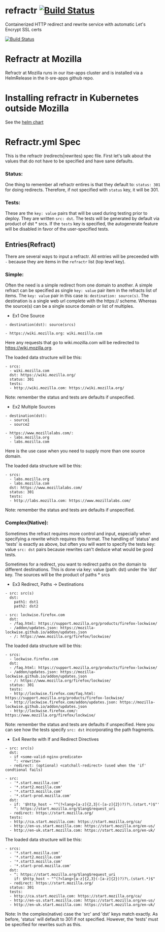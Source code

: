 # refractr [![Build Status](https://travis-ci.com/mozilla-it/refractr.svg?branch=master)](https://travis-ci.com/mozilla-it/refractr)
Containerized HTTP redirect and rewrite service with automatic Let's Encrypt SSL certs

[![Build Status](https://travis-ci.com/mozilla-it/refractr.svg?branch=master)](https://travis-ci.com/mozilla-it/refractr)

# Refractr at Mozilla
Refractr at Mozilla runs in our itse-apps cluster and is installed via a HelmRelease in the it-sre-apps github repo.

# Installing refractr in Kubernetes outside Mozilla
See the [helm chart](https://github.com/mozilla-it/helm-charts/tree/master/charts/refractr/README.md)

# Refractr.yml Spec
This is the refractr (redirects|rewrites) spec file. First let's talk about
the values that do not have to be specified and have sane defaults.

### Status:
One thing to remember all refractr entires is that they default to:
`status: 301` for doing redirects. Therefore, if not specified with
`status` key, it will be 301.

### Tests:
These are the `key: value` pairs that will be used during testing prior
to deploy.  They are written `src: dst`.  The tests will be generated by
default via product of dst * srcs. If the `tests` key is specified, the
autogenerate feature will be disabled in favor of the user-specified
tests.

## Entries(Refract)
There are several ways to input a refractr. All entries will be preceeded
with `-` because they are items in the `refractr` list (top level key).

### Simple:
Often the need is a simple redirect from one domain to another.
A simple refract can be specified as single `key: value` pair item
in the refracts list of items. The `key: value` pair in this case is:
`destination: source(s)`. The destination is a single web url complete
with the https:// scheme. Whereas the source(s) can be a single source
domain or list of multiples.

- Ex1 One Source
```
- destination(dst): source(srcs)
```
```
- https://wiki.mozilla.org: wiki.mozilla.com
```

Here any requests that go to wiki.mozilla.com will be redirected to
https://wiki.mozilla.org.

The loaded data structure will be this:
```
- srcs:
  - wiki.mozilla.com
  dst: https://wiki.mozilla.org/
  status: 301
  tests:
  - http://wiki.mozilla.com: https://wiki.mozilla.org/
```
Note: remember the status and tests are defaults if unspecified.

- Ex2 Multiple Sources
```
- destination(dst):
  - source1
  - source2
```
```
- https://www.mozillalabs.com/:
  - labs.mozilla.org
  - labs.mozilla.com
```
Here is the use case when you need to supply more than one source domain.

The loaded data structure will be this:
```
- srcs:
  - labs.mozilla.org
  - labs.mozilla.com
  dst: https://www.mozillalabs.com/
  status: 301
  tests:
  - http://labs.mozilla.com: https://www.mozillalabs.com/
```
Note: remember the status and tests are defaults if unspecified.

### Complex(Native):

Sometimes the refract requires more control and input, especially
when specifying a rewrite which requires this format. The handling
of 'status' and 'tests' is exactly as above, but often you will want
to specify the tests key: value `src: dst` pairs because rewrites can't
deduce what would be good tests.

Sometimes for a redirect, you want to redirect paths on the domain to different
destinations.  This is done via key: value (path: dst) under the 'dst' key. The
sources will be the product of paths * srcs

- Ex3 Redirect, Paths -> Destinations
```
- src: src(s)
  dst:
    path1: dst1
    path2: dst2
```
```
- src: lockwise.firefox.com
  dst:
  - /faq.html: https://support.mozilla.org/products/firefox-lockwise/
  - /addon/updates.json: https://mozilla-lockwise.github.io/addon/updates.json
  - /: https://www.mozilla.org/firefox/lockwise/
```
The loaded data structure will be this:
```
- srcs:
  - lockwise.firefox.com
  dst:
  - /faq.html: https://support.mozilla.org/products/firefox-lockwise/
  - /addon/updates.json: https://mozilla-lockwise.github.io/addon/updates.json
  - /: https://www.mozilla.org/firefox/lockwise/
  status: 301
  tests:
  - http://lockwise.firefox.com/faq.html: https://support.mozilla.org/products/firefox-lockwise/
  - http://lockwise.firefox.com/addon/updates.json: https://mozilla-lockwise.github.io/addon/updates.json
  - http://lockwise.firefox.com/: https://www.mozilla.org/firefox/lockwise/
```
Note: remember the status and tests are defaults if unspecified. Here you
can see how the tests specify `src: dst` incorporating the path fragments.

- Ex4 Rewrite with If and Redirect Directives
```
- src: src(s)
  dst:
  - if <some-valid-nginx-predicate>
    ^: <rewrite>
  - redirect: (optional) <catchall-redirect> (used when the 'if' condtional fails)
```
```
- src:
  - '*.start.mozilla.com'
  - '*.start2.mozilla.com'
  - '*.start3.mozilla.com'
  - '*.start-prod.mozilla.com'
  dst:
  - if: '$http_host ~ "^(?<lang>[a-z]{2,3}(-[a-z]{2})?)?\.(start.*)$"'
    ^: https://start.mozilla.org/$lang$request_uri
  - redirect: https://start.mozilla.org/
  tests:
  - http://ca.start.mozilla.com: https://start.mozilla.org/ca/
  - http://en-us.start.mozilla.com: https://start.mozilla.org/en-us/
  - http://en-uk.start.mozilla.com: https://start.mozilla.org/en-uk/
```
The loaded data structure will be this:
```
- srcs:
  - '*.start.mozilla.com'
  - '*.start2.mozilla.com'
  - '*.start3.mozilla.com'
  - '*.start-prod.mozilla.com'
  dst:
  - ^: https://start.mozilla.org/$lang$request_uri
    if: $http_host ~ "^(?<lang>[a-z]{2,3}(-[a-z]{2})?)?\.(start.*)$"
  - redirect: https://start.mozilla.org/
  status: 301
  tests:
  - http://ca.start.mozilla.com: https://start.mozilla.org/ca/
  - http://en-us.start.mozilla.com: https://start.mozilla.org/en-us/
  - http://en-uk.start.mozilla.com: https://start.mozilla.org/en-uk/
```
Note: In the complex(native) case the 'src' and 'dst' keys match
exactly. As before, 'status' will default to 301 if not specified.
However, the 'tests' must be specified for rewrites such as this.
